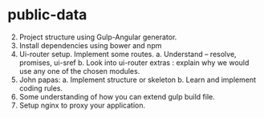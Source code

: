 # public-data

2.	Project structure using Gulp-Angular generator.
3.	Install dependencies using bower and npm
4.	Ui-router setup. Implement some routes.
a.	Understand – resolve, promises, ui-sref
b.	Look into ui-router extras : explain why we would use any one of the chosen modules.
5.	John papas:
a.	Implement structure or skeleton
b.	Learn and implement coding rules.
6.	Some understanding of how you can extend gulp build file.
7.	Setup nginx to proxy your application.


